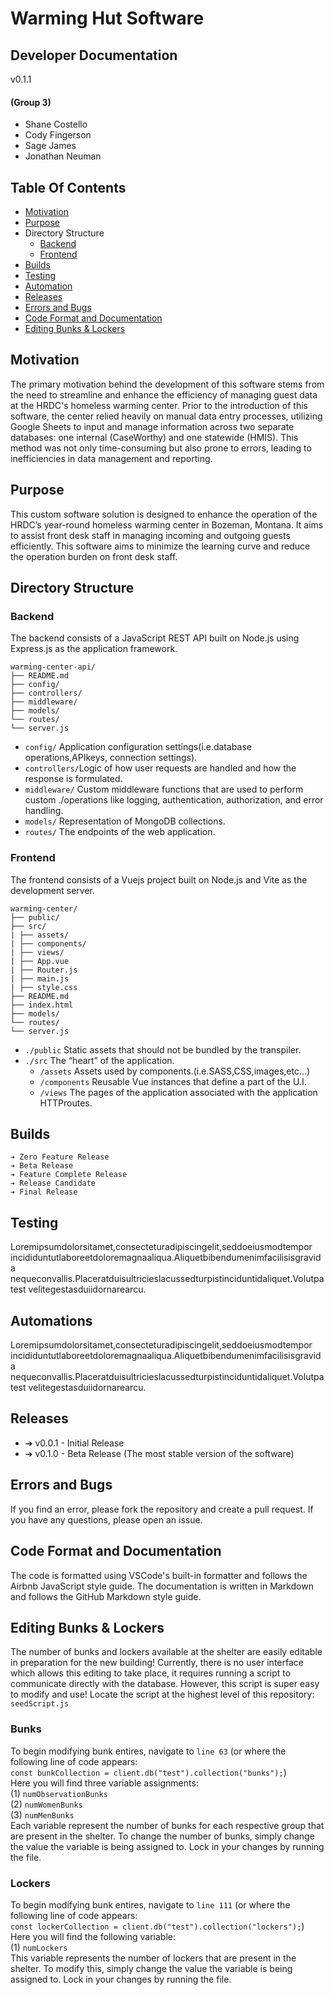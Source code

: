 # Warming Hut Software

## Developer Documentation

v0.1.1

#### (Group 3)

- Shane Costello
- Cody Fingerson
- Sage James
- Jonathan Neuman

## Table Of Contents

- [Motivation](#motivation)
- [Purpose](#purpose)
- Directory Structure
    - [Backend](#backend)
    - [Frontend](#frontend)
- [Builds](#builds)
- [Testing](#testing)
- [Automation](#automations)
- [Releases](#releases)
- [Errors and Bugs](#errors-and-bugs)
- [Code Format and Documentation](#code-format-and-documentation)
- [Editing Bunks & Lockers](#editing-bunks--lockers)

## Motivation

The primary motivation behind the development of this software stems from the need to streamline and enhance the
efficiency of managing guest data at the HRDC's homeless warming center. Prior to the introduction of this software, the
center relied heavily on manual data entry processes, utilizing Google Sheets to input and manage information across two
separate databases: one internal (CaseWorthy) and one statewide (HMIS). This method was not only time-consuming but also
prone to errors, leading to inefficiencies in data management and reporting.

## Purpose

This custom software solution is designed to enhance the operation of the HRDC’s year-round homeless warming center in
Bozeman, Montana. It aims to assist front desk staff in managing incoming and outgoing guests efficiently. This software
aims to minimize the learning curve and reduce the operation burden on front desk staff.

## Directory Structure

### Backend

The backend consists of a JavaScript REST API built on Node.js using Express.js as the application framework.

```
warming-center-api/
├── README.md
├── config/
├── controllers/
├── middleware/
├── models/
└── routes/
└── server.js
```

+ `config/` Application configuration settings(i.e.database operations,APIkeys, connection settings).
+ `controllers/`Logic of how user requests are handled and how the response is formulated.
+ `middleware/` Custom middleware functions that are used to perform custom
  ./operations like logging, authentication, authorization, and error handling.
+ `models/` Representation of MongoDB collections.
+ `routes/` The endpoints of the web application.

### Frontend

The frontend consists of a Vuejs project built on Node.js and Vite as the development server.

```
warming-center/
├── public/
├── src/
| ├── assets/
| ├── components/
| ├── views/
| ├── App.vue
| ├── Router.js
| ├── main.js
| ├── style.css
├── README.md
├── index.html
├── models/
└── routes/
└── server.js
```

+ `./public` Static assets that should not be bundled by the transpiler.
+ `./src` The “heart” of the application.
    + `/assets` Assets used by components.(i.e.SASS,CSS,images,etc...)
    + `/components` Reusable Vue instances that define a part of the U.I.
    + `/views` The pages of the application associated with the application
      HTTProutes.

## Builds

```
➔ Zero Feature Release
➔ Beta Release
➔ Feature Complete Release
➔ Release Candidate
➔ Final Release
```

## Testing

Loremipsumdolorsitamet,consecteturadipiscingelit,seddoeiusmodtempor
incididuntutlaboreetdoloremagnaaliqua.Aliquetbibendumenimfacilisisgravida
nequeconvallis.Placeratduisultricieslacussedturpistinciduntidaliquet.Volutpatest
velitegestasduiidornarearcu.

## Automations

Loremipsumdolorsitamet,consecteturadipiscingelit,seddoeiusmodtempor
incididuntutlaboreetdoloremagnaaliqua.Aliquetbibendumenimfacilisisgravida
nequeconvallis.Placeratduisultricieslacussedturpistinciduntidaliquet.Volutpatest
velitegestasduiidornarearcu.

## Releases

- ➔ v0.0.1 - Initial Release
- ➔ v0.1.0 - Beta Release (The most stable version of the software)

## Errors and Bugs

If you find an error, please fork the repository and create a pull request. If you have any questions, please open an
issue.

## Code Format and Documentation

The code is formatted using VSCode's built-in formatter and follows the Airbnb JavaScript style guide.
The documentation is written in Markdown and follows the GitHub Markdown style guide.

## Editing Bunks & Lockers
The number of bunks and lockers available at the shelter are easily editable in preparation for the new building! Currently, there is no user interface which allows this editing to take place, it requires running a script to communicate directly with the database. However, this script is super easy to modify and use! Locate the script at the highest level of this repository: <br>`seedScript.js` 
### Bunks
To begin modifying bunk entires, navigate to `line 63` (or where the following line of code appears:<br> 
`const bunkCollection = client.db("test").collection("bunks");`)<br> 
Here you will find three variable assignments: <br>
(1) `numObservationBunks`<br>
(2) `numWomenBunks` <br>
(3) `numMenBunks` <br>
Each variable represent the number of bunks for each respective group that are present in the shelter. To change the number of bunks, simply change the value the variable is being assigned to. Lock in your changes by running the file.

### Lockers
To begin modifying bunk entires, navigate to `line 111` (or where the following line of code appears:<br> 
`const lockerCollection = client.db("test").collection("lockers");`)<br> 
Here you will find the following variable:<br>
(1) `numLockers`<br>
This variable represents the number of lockers that are present in the shelter. To modify this, simply change the value the variable is being assigned to. Lock in your changes by running the file. 

